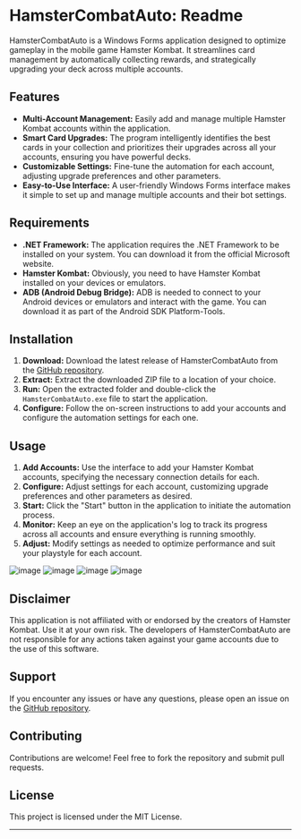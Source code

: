 # HamsterCombatAuto: Readme

HamsterCombatAuto is a Windows Forms application designed to optimize gameplay in the mobile game Hamster Kombat. It streamlines card management by automatically collecting rewards, and strategically upgrading your deck across multiple accounts.

## Features

* **Multi-Account Management:**  Easily add and manage multiple Hamster Kombat accounts within the application.
* **Smart Card Upgrades:** The program intelligently identifies the best cards in your collection and prioritizes their upgrades across all your accounts, ensuring you have powerful decks.
* **Customizable Settings:** Fine-tune the automation for each account, adjusting upgrade preferences and other parameters.
* **Easy-to-Use Interface:**  A user-friendly Windows Forms interface makes it simple to set up and manage multiple accounts and their bot settings.

## Requirements

* **.NET Framework:**  The application requires the .NET Framework to be installed on your system. You can download it from the official Microsoft website.
* **Hamster Kombat:** Obviously, you need to have Hamster Kombat installed on your devices or emulators.
* **ADB (Android Debug Bridge):** ADB is needed to connect to your Android devices or emulators and interact with the game. You can download it as part of the Android SDK Platform-Tools.

## Installation

1. **Download:** Download the latest release of HamsterCombatAuto from the [GitHub repository](https://github.com/rafael1209/Hamster-Kombat-Farm/releases).
2. **Extract:** Extract the downloaded ZIP file to a location of your choice.
3. **Run:** Open the extracted folder and double-click the `HamsterCombatAuto.exe` file to start the application.
4. **Configure:** Follow the on-screen instructions to add your accounts and configure the automation settings for each one.

## Usage

1. **Add Accounts:** Use the interface to add your Hamster Kombat accounts, specifying the necessary connection details for each.
2. **Configure:** Adjust settings for each account, customizing upgrade preferences and other parameters as desired.
3. **Start:** Click the "Start" button in the application to initiate the automation process.
4. **Monitor:** Keep an eye on the application's log to track its progress across all accounts and ensure everything is running smoothly.
5. **Adjust:** Modify settings as needed to optimize performance and suit your playstyle for each account.

![image](https://github.com/user-attachments/assets/5044e419-7d11-4228-8470-e776bda780f8)
![image](https://github.com/user-attachments/assets/fe199eab-307f-467a-88d6-e30ac19238fb)
![image](https://github.com/user-attachments/assets/52ba02a9-291d-43f9-a86c-70dc1ae3e242)
![image](https://github.com/user-attachments/assets/20d99aed-3799-4352-a6e7-419841536e29)

## Disclaimer

This application is not affiliated with or endorsed by the creators of Hamster Kombat. Use it at your own risk. The developers of HamsterCombatAuto are not responsible for any actions taken against your game accounts due to the use of this software.

## Support

If you encounter any issues or have any questions, please open an issue on the [GitHub repository](https://github.com/rafael1209/Hamster-Kombat-Farm).

## Contributing

Contributions are welcome! Feel free to fork the repository and submit pull requests.

## License

This project is licensed under the MIT License.

---
